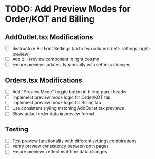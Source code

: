 # TODO: Add Preview Modes for Order/KOT and Billing

## AddOutlet.tsx Modifications
- [ ] Restructure Bill Print Settings tab to two columns (left: settings, right: preview)
- [ ] Add Bill Preview component in right column
- [ ] Ensure preview updates dynamically with settings changes

## Orders.tsx Modifications
- [ ] Add "Preview Mode" toggle button in billing panel header
- [ ] Implement preview mode logic for Order/KOT tab
- [ ] Implement preview mode logic for Billing tab
- [ ] Use consistent styling matching AddOutlet.tsx previews
- [ ] Show actual order data in preview format

## Testing
- [ ] Test preview functionality with different settings combinations
- [ ] Verify preview consistency between both pages
- [ ] Ensure previews reflect real-time data changes
